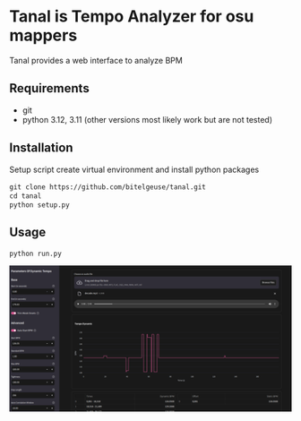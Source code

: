 # Tanal is Tempo Analyzer for osu mappers
Tanal provides a web interface to analyze BPM
## Requirements
* git
* python 3.12, 3.11 (other versions most likely work but are not tested)
## Installation
Setup script create virtual environment and install python packages
```shell
git clone https://github.com/bitelgeuse/tanal.git
cd tanal
python setup.py
```
## Usage
```shell
python run.py
```
![Web Interface](./assets/interface.png)
